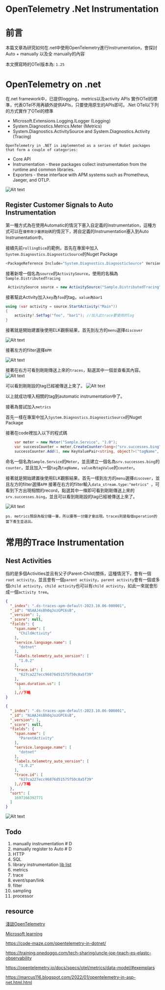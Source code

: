 
# OpenTelemetry .Net Instrumentation

# 前言

本篇文章為研究如何在.net中使用OpenTelemetry進行Instrumentation，會探討Auto + manually 以及全 manually的內容

本文撰寫時的OTel版本為: `1.25`

# OpenTelemetry on .net

在.net framework中，已提供logging，metrics以及activity APIs 實作OTel的標準，代表OTel不用再額外提供APIs，只要使用原生的APIs即可。.Net OTel以下列的方式實作了OTel的標準

- Microsoft.Extensions.Logging.ILogger<TCategoryName> (Logging)
- System.Diagnostics.Metrics.Meter (Metrics)
- System.Diagnostics.ActivitySource and System.Diagnostics.Activity (Tracing)

`OpenTelemetry in .NET is implemented as a series of NuGet packages that form a couple of categories:`

- Core API
- Instrumentation - these packages collect instrumentation from the runtime and common libraries.
- Exporters - these interface with APM systems such as Prometheus, Jaeger, and OTLP.

![Alt text](images/OTelPackage.png)

## Register Customer Signals to Auto Instrumentation

第一種方式為在使用Automatic的情況下塞入自定義的Instrumentation，這種方式可以在`僅修改少量原始碼`的情況下，將自定義的Instrumentation塞入到Auto Instrumentation中。


接續先前`rollingDice`的範例，首先在專案中加入`System.Diagnostics.DiagnosticSource`的Nuget Package

```csharp
<PackageReference Include="System.Diagnostics.DiagnosticSource" Version="7.0.2" />
```

接著新增一個名為`source`的`ActivitySource`，使用的名稱為`Sample.DistributedTracing`

```csharp
 ActivitySource source = new ActivitySource("Sample.DistributedTracing", "1.1.0");
```

接著幫此Activity加入`key`為`foo`的tag，`value為bar1`


```csharp
using (var activity = source.StartActivity("Main"))
{
    activity?.SetTag("foo", "bar1"); //加入此trace要使用的log
}
``` 
接著就是開始建置後使用ELK觀察結果，首先到左方的`menu`選擇`discover`

![Alt text](images/discover.png)

接著左方的filter選擇`APM`

![Alt text](images/APM.png)

接著在右方可看到剛剛傳送上來的`traces`，點選其中一個並查看其內容。
![Alt text](images/APM2.png)

可以看到剛剛設的tag已經被傳送上來了。
![Alt text](images/APM3.png)

以上就成功埋入相關的tag到automatic instrumentation中了。

接著為嘗試加入`metrics`

首先一樣在專案中加入`System.Diagnostics.DiagnosticSource`的Nuget Package

接著在code裡加入以下的程式碼

```csharp
    var meter = new Meter("Sample.Service", "1.0");
    var successCounter = meter.CreateCounter<long>("srv.successes.bing", description: "Number of successful responses");
    successCounter.Add(1, new KeyValuePair<string, object?>("tagName", "tagValue"));
```
命名一個名為`Sample.Service`的`Meter`，並且建立一個名為`srv.successes.bing`的`counter`，並且加入一個`tag`為`tagName`，`value為tagValue`的`counter`。
 
接著就是開始建置後使用ELK觀察結果，首先一樣到左方的`menu`選擇`discover`，並且左方的filter選擇`APM`
接著在右方的filter輸入`data_stream.type:"metrics" `，可看到下方出現相關的record，點選其中一條即可看到剛剛傳送上來的`srv.successes.bing`，並且可以看到剛剛設的tag已經被傳送上來了。

![Alt text](images/meter.png)

`ps. metrics預設為每分鐘一筆，所以要等一分鐘才會出現。traces則是每個operation的當下產生並送出。`

# 常用的Trace Instrumentation

## Nest Activities

指的是多個Activities並且有父子(Parent-Child)關係，這種情況下，會有一個`root activity`，並且會有一個`parent activity`，`parent activity`會有一個或多個`child activity`，`child activity`也可以有`child activity`，如此一來就會形成一個`activity tree`。

```json
{
  "_index": ".ds-traces-apm-default-2023.10.06-000001",
  "_id": "NSAAJ4sBh0qJozGPC6sB",
  "_version": 1,
  "_score": null,
  "fields": {
    "span.name": [
      "ChildActivity"
    ],
    "service.language.name": [
      "dotnet"
    ],
    "labels.telemetry_auto_version": [
      "1.0.2"
    ],
    "trace.id": [
      "627ca227ecc96876d51575f50c8a5f39"
    ],
    "span.duration.us": [
      1
    ],//下略
}
```
```json
{
  "_index": ".ds-traces-apm-default-2023.10.06-000001",
  "_id": "NiAAJ4sBh0qJozGPC6sB",
  "_version": 1,
  "_score": null,
  "fields": {
    "span.name": [
      "ParentActivity"
    ],
    "service.language.name": [
      "dotnet"
    ],
    "labels.telemetry_auto_version": [
      "1.0.2"
    ],
    "trace.id": [
      "627ca227ecc96876d51575f50c8a5f39"
    ],//下略
  },
  "sort": [
    1697166392771
  ]
}
```

![Alt text](images/nestActivity.png)

## Todo 

1. manually instrumentation # D
2. manually register to Auto # D
3. HTTP
4. SQL
5. library instrumentation
[lib list](https://opentelemetry.io/ecosystem/registry/?language=dotnet&component=instrumentation)
6. metrics 
7. trace
8. event/span/link
9.  filter
10. sampling
11. processor

## resource



[淺談OpenTelemetry]([淺談OpenTelemetry](https://ithelp.ithome.com.tw/m/articles/10287771))

[Microsoft learning](https://learn.microsoft.com/zh-tw/dotnet/core/diagnostics/observability-with-otel)

https://code-maze.com/opentelemetry-in-dotnet/

https://training.onedoggo.com/tech-sharing/uncle-joe-teach-es-elastc-observability

https://opentelemetry.io/docs/specs/otel/metrics/data-model/#exemplars

https://marcus116.blogspot.com/2022/01/opentelemetry-in-asp-net.html.html
